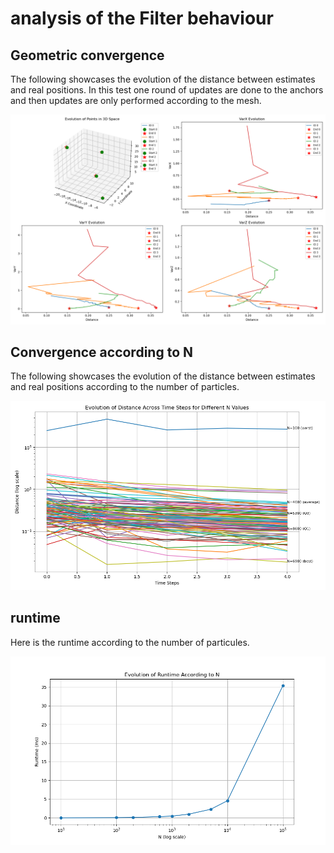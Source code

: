 # analysis of the Filter behaviour



## Geometric convergence

The following showcases the evolution of the distance between estimates and real positions. In this test one round of updates are done to the anchors and then updates are only performed according to the mesh.

![geom_convergence](geometry_convergence.png)

## Convergence according to N 

The following showcases the evolution of the distance between estimates and real positions according to the number of particles. 

![convergence](distance_evolution.png)

## runtime

Here is the runtime according to the number of particules.

![runtime](runtime_evolution.png)
